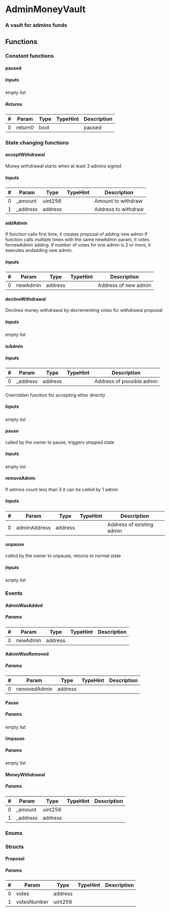 












# AdminMoneyVault

### A vault for admins funds



## Functions



### Constant functions

#### paused




##### Inputs

empty list


##### Returns

|#  |Param|Type|TypeHint|Description|
|---|-----|----|--------|-----------|
|0|return0|bool||paused|






### State changing functions

#### acceptWithdrawal

Money withdrawal starts when at least 3 admins signed


##### Inputs

|#  |Param|Type|TypeHint|Description|
|---|-----|----|--------|-----------|
|0|_amount|uint256||         Amount to withdraw|
|1|_address|address||        Address to withdraw|


#### addAdmin

If function calls first time, it creates proposal of adding new admin
If function calls multiple times with the same newAdmin param, it votes fornewAdmin adding. If number of votes for one admin is 2 or more, it executes andadding new admin.

##### Inputs

|#  |Param|Type|TypeHint|Description|
|---|-----|----|--------|-----------|
|0|newAdmin|address||            Address of new admin|


#### declineWithdrawal

Declines money withdrawal by decrementing votes for withdrawal proposal


##### Inputs

empty list


#### isAdmin




##### Inputs

|#  |Param|Type|TypeHint|Description|
|---|-----|----|--------|-----------|
|0|_address|address||            Address of possible admin|


#### 

Overridden function for accepting ether directly


##### Inputs

empty list


#### pause

called by the owner to pause, triggers stopped state


##### Inputs

empty list


#### removeAdmin

If admins count less than 3 it can be called by 1 admin


##### Inputs

|#  |Param|Type|TypeHint|Description|
|---|-----|----|--------|-----------|
|0|adminAddress|address||        Address of existing admin|


#### unpause

called by the owner to unpause, returns to normal state


##### Inputs

empty list






### Events

#### AdminWasAdded




##### Params

|#  |Param|Type|TypeHint|Description|
|---|-----|----|--------|-----------|
|0|newAdmin|address|||


#### AdminWasRemoved




##### Params

|#  |Param|Type|TypeHint|Description|
|---|-----|----|--------|-----------|
|0|removedAdmin|address|||


#### Pause




##### Params

empty list


#### Unpause




##### Params

empty list


#### MoneyWithdrawal




##### Params

|#  |Param|Type|TypeHint|Description|
|---|-----|----|--------|-----------|
|0|_amount|uint256|||
|1|_address|address|||





### Enums




### Structs

#### Proposal




##### Params

|#  |Param|Type|TypeHint|Description|
|---|-----|----|--------|-----------|
|0|votes|address|||
|1|votesNumber|uint256|||




